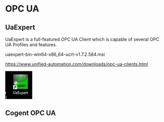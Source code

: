 # OPC UA

## UaExpert

UaExpert is a full-featured OPC UA Client which is capable of several OPC UA Profiles and features.

uaexpert-bin-win64-x86_64-ucrt-v1.7.2.584.msi

https://www.unified-automation.com/downloads/opc-ua-clients.html

![uaexpert](https://github.com/spawnmarvel/quickguides/blob/main/cogent-opcua/uaexpert.jpg)
## Cogent OPC UA

